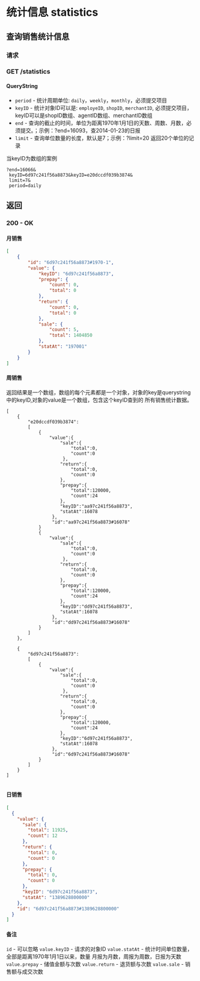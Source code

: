 # 统计信息 statistics

## 查询销售统计信息
### 请求
### GET /statistics

#### QueryString
* `period` - 统计周期单位: `daily`，`weekly`，`monthly`，必须提交项目
* `keyID` - 统计对象ID可以是: `employeID`, `shopID`, `merchantID`, 必须提交项目，keyID可以是shopID数组、agentID数组、merchantID数组
* `end` - 查询的截止的时间，单位为距离1970年1月1日的天数、周数、月数，必须提交。；示例：?end=16093，查2014-01-23的日报
* `limit` - 查询单位数量的长度，默认是7；示例：?limit=20 返回20个单位的记录

当keyID为数组的案例

```
?end=16066&
 keyID=6d97c241f56a8873&keyID=e20dccdf039b3874&
 limit=7&
 period=daily
```

## 返回
### 200 - OK

#### 月销售
```json
[
    {
        "id": "6d97c241f56a8873#1970-1", 
        "value": {
            "keyID": "6d97c241f56a8873", 
            "prepay": {
                "count": 0, 
                "total": 0
            }, 
            "return": {
                "count": 0, 
                "total": 0
            }, 
            "sale": {
                "count": 5, 
                "total": 1404850
            }, 
            "statAt": "197001"
        }
    }
]
```

#### 周销售


返回结果是一个数组，数组的每个元素都是一个对象，对象的key是querystring中的keyID,对象的value是一个数组，包含这个keyID查到的
所有销售统计数据。

```
[
	{
		"e20dccdf039b3874":
		[
			{
				"value":{
					"sale":{
						"total":0,
						"count":0
				     },
					"return":{
						"total":0,
						"count":0
					},
					"prepay":{
						"total":120000,
						"count":24
					},
					"keyID":"aa97c241f56a8873",
					"statAt":16078
			 	 },
			 	 "id":"aa97c241f56a8873#16078"
			}
			{
				"value":{
					"sale":{
						"total":0,
						"count":0
				     },
					"return":{
						"total":0,
						"count":0
					},
					"prepay":{
						"total":120000,
						"count":24
					},
					"keyID":"dd97c241f56a8873",
					"statAt":16078
			 	 },
			 	 "id":"dd97c241f56a8873#16078"
			}
		]
	},
	
	{
		"6d97c241f56a8873":
		[
			{
				"value":{
					"sale":{
						"total":0,
						"count":0
				     },
					"return":{
						"total":0,
						"count":0
					},
					"prepay":{
						"total":120000,
						"count":24
					},
					"keyID":"6d97c241f56a8873",
					"statAt":16078
			 	 },
			 	 "id":"6d97c241f56a8873#16078"
			}
		]
	}
]


```

#### 日销售
```json
[
  {
    "value": {
      "sale": {
        "total": 11925,
        "count": 12
      },
      "return": {
        "total": 0,
        "count": 0
      },
      "prepay": {
        "total": 0,
        "count": 0
      },
      "keyID": "6d97c241f56a8873",
      "statAt": "1389628800000"
    },
    "id": "6d97c241f56a8873#1389628800000"
  }
]
```

#### 备注
`id` - 可以忽略
`value.keyID` - 请求的对象ID
`value.statAt` - 统计时间单位数量， 全部是距离1970年1月1日以来，数量 月报为月数，周报为周数，日报为天数
`value.prepay` - 储值金额与次数
`value.return` - 退货额与次数
`value.sale` - 销售额与成交次数